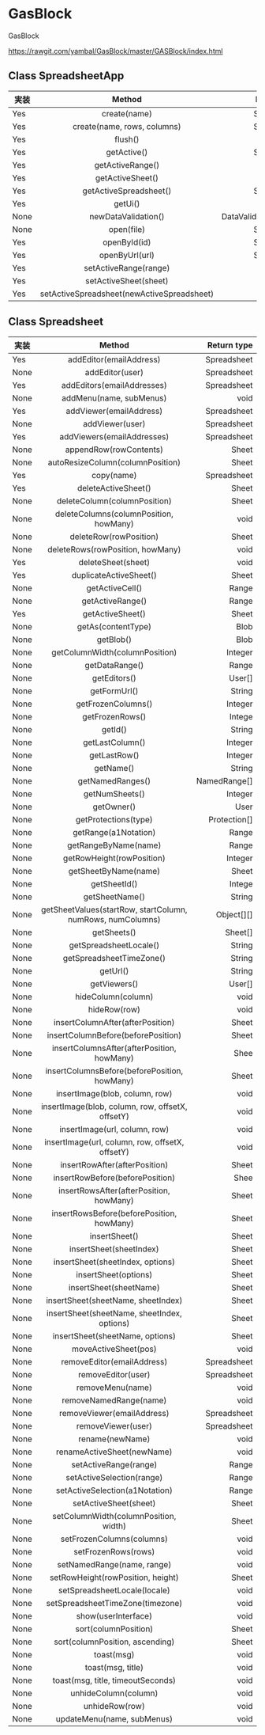 # GasBlock
GasBlock

https://rawgit.com/yambal/GasBlock/master/GASBlock/index.html

## Class SpreadsheetApp
| 実装 |	Method							|	Return type		|
| --- |:---:| ---:|
|Yes|	create(name)						|	Spreadsheet		|
|Yes|	create(name, rows, columns)				|	Spreadsheet		|
|Yes|	flush()							|	void			|
|Yes|	getActive()						|	Spreadsheet		|
|Yes|	getActiveRange()					|	Range			|
|Yes|	getActiveSheet()					|	Sheet			|
|Yes|	getActiveSpreadsheet()					|	Spreadsheet		|
|Yes|	getUi()							|	Ui			|
|None|	newDataValidation()					|	DataValidationBuilder	|
|None|	open(file)						|	Spreadsheet		|
|Yes|	openById(id)						|	Spreadsheet		|
|Yes|	openByUrl(url)						|	Spreadsheet		|
|Yes|	setActiveRange(range)					|	Range			|
|Yes|	setActiveSheet(sheet)					|	Sheet			|
|Yes|	setActiveSpreadsheet(newActiveSpreadsheet)		|	void			|

## Class Spreadsheet
| 実装 |	Method							|	Return type		|
| --- |:---:| ---:|
|Yes|	addEditor(emailAddress)				|	Spreadsheet		|
|None|	addEditor(user)						|	Spreadsheet		|
|Yes|	addEditors(emailAddresses)				|	Spreadsheet		|
|None|	addMenu(name, subMenus)				|	void			|
|Yes|	addViewer(emailAddress)				|	Spreadsheet		|
|None|	addViewer(user)					|	Spreadsheet		|
|Yes|	addViewers(emailAddresses)				|	Spreadsheet		|
|None|	appendRow(rowContents)				|	Sheet			|
|None|	autoResizeColumn(columnPosition)			|	Sheet			|
|Yes|	copy(name)						|	Spreadsheet		|
|Yes|	deleteActiveSheet()					|	Sheet			|
|None|	deleteColumn(columnPosition)				|	Sheet			|
|None|	deleteColumns(columnPosition, howMany)		|	void			|
|None|	deleteRow(rowPosition)					|	Sheet			|
|None|	deleteRows(rowPosition, howMany)			|	void			|
|Yes|	deleteSheet(sheet)					|	void			|
|Yes|	duplicateActiveSheet()					|	Sheet			|
|None|	getActiveCell()						|	Range			|
|None|	getActiveRange()					|	Range			|
|Yes|	getActiveSheet()					|	Sheet			|
|None|	getAs(contentType)					|	Blob			|
|None|	getBlob()						|	Blob			|
|None|	getColumnWidth(columnPosition)			|	Integer			|
|None|	getDataRange()					|	Range			|
|None|	getEditors()						|	User[]			|
|None|	getFormUrl()						|	String			|
|None|	getFrozenColumns()					|	Integer			|
|None|	getFrozenRows()					|	Intege			|
|None|	getId()							|	String			|
|None|	getLastColumn()					|	Integer			|
|None|	getLastRow()						|	Integer			|
|None|	getName()						|	String			|
|None|	getNamedRanges()					|	NamedRange[]		|
|None|	getNumSheets()					|	Integer			|
|None|	getOwner()						|	User			|
|None|	getProtections(type)					|	Protection[]		|
|None|	getRange(a1Notation)					|	Range			|
|None|	getRangeByName(name)				|	Range			|
|None|	getRowHeight(rowPosition)				|	Integer			|
|None|	getSheetByName(name)				|	Sheet			|
|None|	getSheetId()						|	Intege			|
|None|	getSheetName()					|	String			|
|None|	getSheetValues(startRow, startColumn, numRows, numColumns)		|	Object[][]		|
|None|	getSheets()						|	Sheet[]			|
|None|	getSpreadsheetLocale()				|	String			|
|None|	getSpreadsheetTimeZone()				|	String			|
|None|	getUrl()							|	String			|
|None|	getViewers()						|	User[]			|
|None|	hideColumn(column)					|	void			|
|None|	hideRow(row)						|	void			|
|None|	insertColumnAfter(afterPosition)			|	Sheet			|
|None|	insertColumnBefore(beforePosition)			|	Sheet			|
|None|	insertColumnsAfter(afterPosition, howMany)		|	Shee			|
|None|	insertColumnsBefore(beforePosition, howMany)		|	Sheet			|
|None|	insertImage(blob, column, row)				|	void			|
|None|	insertImage(blob, column, row, offsetX, offsetY)		|	void			|
|None|	insertImage(url, column, row)				|	void			|
|None|	insertImage(url, column, row, offsetX, offsetY)		|	void			|
|None|	insertRowAfter(afterPosition)				|	Sheet			|
|None|	insertRowBefore(beforePosition)			|	Shee			|
|None|	insertRowsAfter(afterPosition, howMany)		|	Sheet			|
|None|	insertRowsBefore(beforePosition, howMany)		|	Sheet			|
|None|	insertSheet()						|	Sheet			|
|None|	insertSheet(sheetIndex)					|	Sheet			|
|None|	insertSheet(sheetIndex, options)			|	Sheet			|
|None|	insertSheet(options)					|	Sheet			|
|None|	insertSheet(sheetName)				|	Sheet			|
|None|	insertSheet(sheetName, sheetIndex)			|	Sheet			|
|None|	insertSheet(sheetName, sheetIndex, options)		|	Sheet			|
|None|	insertSheet(sheetName, options)			|	Sheet			|
|None|	moveActiveSheet(pos)					|	void			|
|None|	removeEditor(emailAddress)				|	Spreadsheet		|
|None|	removeEditor(user)					|	Spreadsheet		|
|None|	removeMenu(name)					|	void			|
|None|	removeNamedRange(name)				|	void			|
|None|	removeViewer(emailAddress)				|	Spreadsheet		|
|None|	removeViewer(user)					|	Spreadsheet		|
|None|	rename(newName)					|	void			|
|None|	renameActiveSheet(newName)				|	void			|
|None|	setActiveRange(range)					|	Range			|
|None|	setActiveSelection(range)				|	Range			|
|None|	setActiveSelection(a1Notation)				|	Range			|
|None|	setActiveSheet(sheet)					|	Sheet			|
|None|	setColumnWidth(columnPosition, width)		|	Sheet			|
|None|	setFrozenColumns(columns)				|	void			|
|None|	setFrozenRows(rows)					|	void			|
|None|	setNamedRange(name, range)				|	void			|
|None|	setRowHeight(rowPosition, height)			|	Sheet			|
|None|	setSpreadsheetLocale(locale)				|	void			|
|None|	setSpreadsheetTimeZone(timezone)			|	void			|
|None|	show(userInterface)					|	void			|
|None|	sort(columnPosition)					|	Sheet			|
|None|	sort(columnPosition, ascending)			|	Sheet			|
|None|	toast(msg)						|	void			|
|None|	toast(msg, title)						|	void			|
|None|	toast(msg, title, timeoutSeconds)			|	void			|
|None|	unhideColumn(column)					|	void			|
|None|	unhideRow(row)					|	void			|
|None|	updateMenu(name, subMenus)				|	void			|
